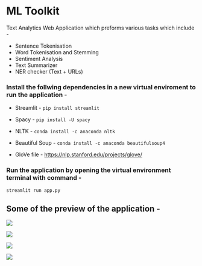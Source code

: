 # ML Toolkit

Text Analytics Web Application which preforms various tasks which include - 
* Sentence Tokenisation
* Word Tokenisation and Stemming
* Sentiment Analysis
* Text Summarizer
* NER checker (Text + URLs)

### Install the follwing dependencies in a new virtual enviroment to run the application -

* Streamlit -  `pip install streamlit`

* Spacy - `pip install -U spacy`

* NLTK - `conda install -c anaconda nltk`

* Beautiful Soup - `conda install -c anaconda beautifulsoup4`

* GloVe file - https://nlp.stanford.edu/projects/glove/


### Run the application by opening the virtual environment terminal with command -  

`streamlit run app.py`

## Some of the preview of the application - 

![](Images/preview.PNG)

![](Images/sent_tkzn.PNG)

![](Images/NER.PNG)

![](Images/summarizer.PNG)
